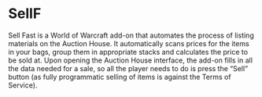 # SellF

Sell Fast is a World of Warcraft add-on that automates the process of listing materials on the Auction House. It automatically scans prices for the items in your bags, group them in appropriate stacks and calculates the price to be sold at. Upon opening the Auction House interface, the add-on fills in all the data needed for a sale, so all the player needs to do is press the “Sell” button (as fully programmatic selling of items is against the Terms of Service).

